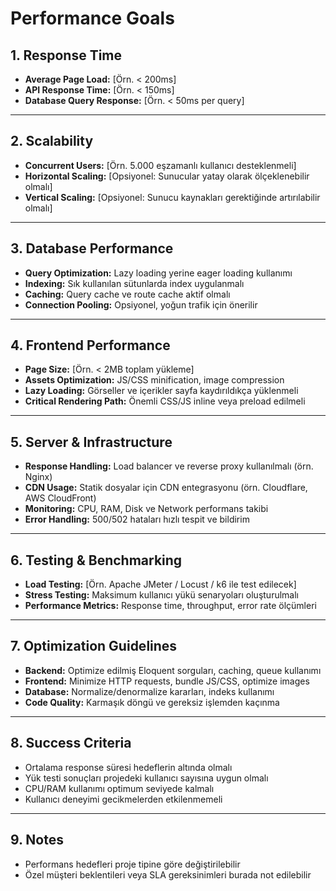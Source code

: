 # Performance Goals

## 1. Response Time

- **Average Page Load:** [Örn. < 200ms]
- **API Response Time:** [Örn. < 150ms]
- **Database Query Response:** [Örn. < 50ms per query]

---

## 2. Scalability

- **Concurrent Users:** [Örn. 5.000 eşzamanlı kullanıcı desteklenmeli]
- **Horizontal Scaling:** [Opsiyonel: Sunucular yatay olarak ölçeklenebilir olmalı]
- **Vertical Scaling:** [Opsiyonel: Sunucu kaynakları gerektiğinde artırılabilir olmalı]

---

## 3. Database Performance

- **Query Optimization:** Lazy loading yerine eager loading kullanımı
- **Indexing:** Sık kullanılan sütunlarda index uygulanmalı
- **Caching:** Query cache ve route cache aktif olmalı
- **Connection Pooling:** Opsiyonel, yoğun trafik için önerilir

---

## 4. Frontend Performance

- **Page Size:** [Örn. < 2MB toplam yükleme]
- **Assets Optimization:** JS/CSS minification, image compression
- **Lazy Loading:** Görseller ve içerikler sayfa kaydırıldıkça yüklenmeli
- **Critical Rendering Path:** Önemli CSS/JS inline veya preload edilmeli

---

## 5. Server & Infrastructure

- **Response Handling:** Load balancer ve reverse proxy kullanılmalı (örn. Nginx)
- **CDN Usage:** Statik dosyalar için CDN entegrasyonu (örn. Cloudflare, AWS CloudFront)
- **Monitoring:** CPU, RAM, Disk ve Network performans takibi
- **Error Handling:** 500/502 hataları hızlı tespit ve bildirim

---

## 6. Testing & Benchmarking

- **Load Testing:** [Örn. Apache JMeter / Locust / k6 ile test edilecek]
- **Stress Testing:** Maksimum kullanıcı yükü senaryoları oluşturulmalı
- **Performance Metrics:** Response time, throughput, error rate ölçümleri

---

## 7. Optimization Guidelines

- **Backend:** Optimize edilmiş Eloquent sorguları, caching, queue kullanımı
- **Frontend:** Minimize HTTP requests, bundle JS/CSS, optimize images
- **Database:** Normalize/denormalize kararları, indeks kullanımı
- **Code Quality:** Karmaşık döngü ve gereksiz işlemden kaçınma

---

## 8. Success Criteria

- Ortalama response süresi hedeflerin altında olmalı
- Yük testi sonuçları projedeki kullanıcı sayısına uygun olmalı
- CPU/RAM kullanımı optimum seviyede kalmalı
- Kullanıcı deneyimi gecikmelerden etkilenmemeli

---

## 9. Notes

- Performans hedefleri proje tipine göre değiştirilebilir
- Özel müşteri beklentileri veya SLA gereksinimleri burada not edilebilir
